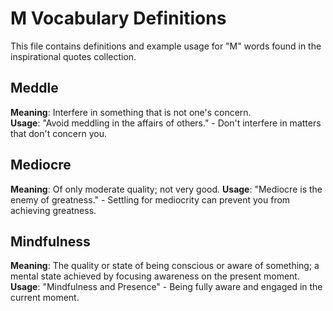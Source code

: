 # M Vocabulary Definitions

This file contains definitions and example usage for "M" words found in the inspirational quotes collection.

## Meddle

**Meaning**: Interfere in something that is not one's concern.  
**Usage**: "Avoid meddling in the affairs of others." - Don't interfere in matters that don't concern you.

## Mediocre

**Meaning**: Of only moderate quality; not very good.
**Usage**: "Mediocre is the enemy of greatness." - Settling for mediocrity can prevent you from achieving greatness.

## Mindfulness

**Meaning**: The quality or state of being conscious or aware of something; a mental state achieved by focusing awareness on the present moment.  
**Usage**: "Mindfulness and Presence" - Being fully aware and engaged in the current moment.
